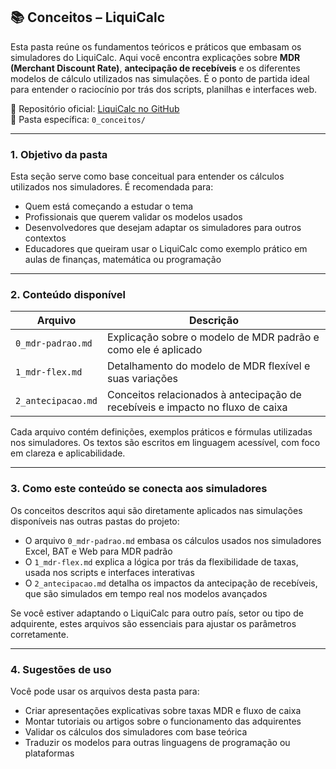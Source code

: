 ## 📚 Conceitos – LiquiCalc

Esta pasta reúne os fundamentos teóricos e práticos que embasam os simuladores do LiquiCalc. Aqui você encontra explicações sobre **MDR (Merchant Discount Rate)**, **antecipação de recebíveis** e os diferentes modelos de cálculo utilizados nas simulações. É o ponto de partida ideal para entender o raciocínio por trás dos scripts, planilhas e interfaces web.

📂 Repositório oficial: [LiquiCalc no GitHub](https://github.com/vinyalme/LiquiCalc)  
📂 Pasta específica: `0_conceitos/`

---

### 1. Objetivo da pasta

Esta seção serve como base conceitual para entender os cálculos utilizados nos simuladores. É recomendada para:

- Quem está começando a estudar o tema
- Profissionais que querem validar os modelos usados
- Desenvolvedores que desejam adaptar os simuladores para outros contextos
- Educadores que queiram usar o LiquiCalc como exemplo prático em aulas de finanças, matemática ou programação

---

### 2. Conteúdo disponível

| Arquivo | Descrição |
|--------|-----------|
| `0_mdr-padrao.md` | Explicação sobre o modelo de MDR padrão e como ele é aplicado |
| `1_mdr-flex.md` | Detalhamento do modelo de MDR flexível e suas variações |
| `2_antecipacao.md` | Conceitos relacionados à antecipação de recebíveis e impacto no fluxo de caixa |

Cada arquivo contém definições, exemplos práticos e fórmulas utilizadas nos simuladores. Os textos são escritos em linguagem acessível, com foco em clareza e aplicabilidade.

---

### 3. Como este conteúdo se conecta aos simuladores

Os conceitos descritos aqui são diretamente aplicados nas simulações disponíveis nas outras pastas do projeto:

- O arquivo `0_mdr-padrao.md` embasa os cálculos usados nos simuladores Excel, BAT e Web para MDR padrão
- O `1_mdr-flex.md` explica a lógica por trás da flexibilidade de taxas, usada nos scripts e interfaces interativas
- O `2_antecipacao.md` detalha os impactos da antecipação de recebíveis, que são simulados em tempo real nos modelos avançados

Se você estiver adaptando o LiquiCalc para outro país, setor ou tipo de adquirente, estes arquivos são essenciais para ajustar os parâmetros corretamente.

---

### 4. Sugestões de uso

Você pode usar os arquivos desta pasta para:

- Criar apresentações explicativas sobre taxas MDR e fluxo de caixa
- Montar tutoriais ou artigos sobre o funcionamento das adquirentes
- Validar os cálculos dos simuladores com base teórica
- Traduzir os modelos para outras linguagens de programação ou plataformas
  
